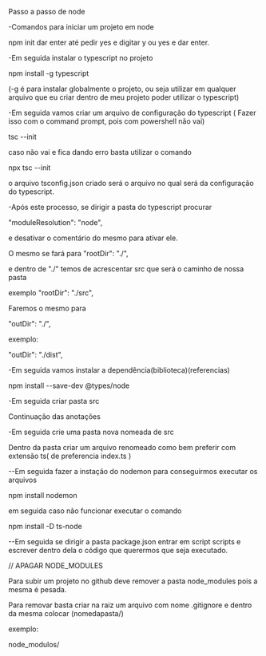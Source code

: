 Passo a passo de node

-Comandos para iniciar um projeto em node

npm init dar enter até pedir yes e digitar y ou yes e dar enter.

-Em seguida instalar o typescript no projeto

npm install -g typescript

(-g é para instalar globalmente o projeto, ou seja utilizar em qualquer arquivo que eu criar dentro de meu projeto
poder utilizar o typescript)


-Em seguida vamos criar um arquivo de configuração do typescript ( Fazer isso com o command prompt, pois com powershell não vai)

tsc --init

caso não vai e fica dando erro basta utilizar o comando

npx tsc --init

o arquivo tsconfig.json criado será o arquivo no qual será da configuração do typescript.



-Após este processo, se dirigir a pasta do typescript procurar

 "moduleResolution": "node",  

 e desativar o comentário do mesmo para ativar ele.

 O mesmo se fará para
 "rootDir": "./", 

 e dentro de "./" temos de acrescentar src que será o caminho de nossa pasta

 exemplo "rootDir": "./src", 

 Faremos o mesmo para

  "outDir": "./",

  exemplo:

   "outDir": "./dist",    


   -Em seguida vamos instalar  a dependência(biblioteca)(referencias)

  npm install --save-dev @types/node

  -Em seguida criar pasta src


Continuação das anotações

-Em seguida crie uma pasta nova nomeada de src

Dentro da pasta criar um arquivo renomeado como bem preferir com extensão ts( de preferencia index.ts )

--Em seguida fazer a instação do nodemon para conseguirmos executar os arquivos 

npm install nodemon


em seguida caso não funcionar executar o comando

npm install -D ts-node

--Em seguida se dirigir a pasta package.json entrar em script
  scripts
  e escrever dentro dela o código que querermos que seja executado.

// APAGAR NODE_MODULES


Para subir um projeto no github deve remover a pasta node_modules pois a mesma é pesada.

Para removar basta criar na raiz um arquivo com nome .gitignore e dentro da mesma colocar (nomedapasta/)

exemplo:

node_modulos/

